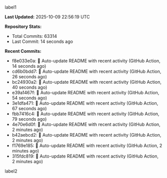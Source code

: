 
label1 
<!-- ACTIVITY_START -->
**Last Updated:** 2025-10-09 22:56:19 UTC

**Repository Stats:**
- Total Commits: 63314
- Last Commit: 14 seconds ago

**Recent Commits:**
- f8e033e0a: 🤖 Auto-update README with recent activity (GitHub Action, 14 seconds ago)
- cd6b0bdd7: 🤖 Auto-update README with recent activity (GitHub Action, 26 seconds ago)
- bc24930a2: 🤖 Auto-update README with recent activity (GitHub Action, 40 seconds ago)
- e39a1467f: 🤖 Auto-update README with recent activity (GitHub Action, 54 seconds ago)
- 3e1dfa471: 🤖 Auto-update README with recent activity (GitHub Action, 67 seconds ago)
- fbb7416c4: 🤖 Auto-update README with recent activity (GitHub Action, 79 seconds ago)
- 4e70e6d0f: 🤖 Auto-update README with recent activity (GitHub Action, 2 minutes ago)
- b42aebcd2: 🤖 Auto-update README with recent activity (GitHub Action, 2 minutes ago)
- f1769e185: 🤖 Auto-update README with recent activity (GitHub Action, 2 minutes ago)
- 315fdc819: 🤖 Auto-update README with recent activity (GitHub Action, 2 minutes ago)
<!-- ACTIVITY_END -->

label2
